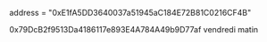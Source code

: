 address = "0xE1fA5DD3640037a51945aC184E72B81C0216CF4B"

0x79DcB2f9513Da4186117e893E4A784A49b9D77af vendredi matin
